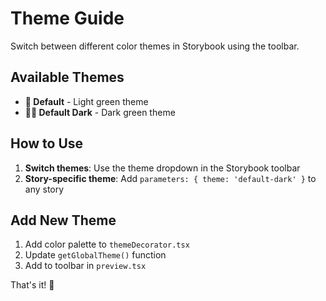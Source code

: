 # Theme Guide

Switch between different color themes in Storybook using the toolbar.

## Available Themes

- **🌿 Default** - Light green theme
- **🌿🌙 Default Dark** - Dark green theme

## How to Use

1. **Switch themes**: Use the theme dropdown in the Storybook toolbar
2. **Story-specific theme**: Add `parameters: { theme: 'default-dark' }` to any story

## Add New Theme

1. Add color palette to `themeDecorator.tsx`
2. Update `getGlobalTheme()` function
3. Add to toolbar in `preview.tsx`

That's it! 🎨
